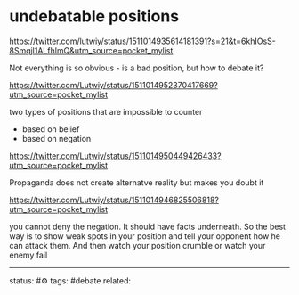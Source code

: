 # undebatable positions
https://twitter.com/lutwiy/status/1511014935614181391?s=21&t=6khIOsS-8Smqjl1ALfhlmQ&utm_source=pocket_mylist

Not everything is so obvious  - is a bad position, but how to debate it?

https://twitter.com/Lutwiy/status/1511014952370417669?utm_source=pocket_mylist

two types of positions that are impossible to counter
 - based on belief
 - based on negation

https://twitter.com/Lutwiy/status/1511014950449426433?utm_source=pocket_mylist

Propaganda does not create alternatve reality but makes you doubt it

https://twitter.com/Lutwiy/status/1511014946825506818?utm_source=pocket_mylist

you cannot deny the negation. It should have facts underneath. 
So the best way is to show weak spots in your position and tell your opponent how he can attack them. And then watch your position crumble or watch your enemy fail

---
status: #⚙️ 
tags: #debate 
related: 